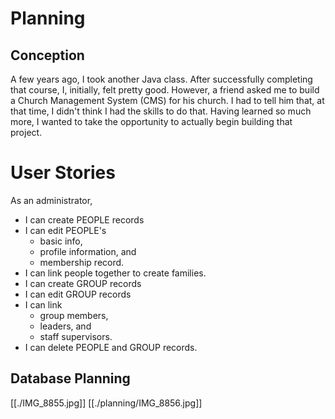 # Planning
## Conception
A few years ago, I took another Java class. After successfully completing that course, I, initially, felt pretty good. However, a friend asked me to build a Church Management System (CMS) for his church. I had to tell him that, at that time, I didn't think I had the skills to do that. Having learned so much more, I wanted to take the opportunity to actually begin building that project.

# User Stories
As an administrator,
* I can create PEOPLE records
* I can edit PEOPLE's<br> 
  - basic info,<br> 
  - profile information, and<br>
  - membership record.
* I can link people together to create families.
* I can create GROUP records
* I can edit GROUP records
* I can link 
  - group members<People>,
  - leaders, and
  - staff supervisors.
* I can delete PEOPLE and GROUP records.

## Database Planning
[[./IMG_8855.jpg]]
[[./planning/IMG_8856.jpg]]
  
